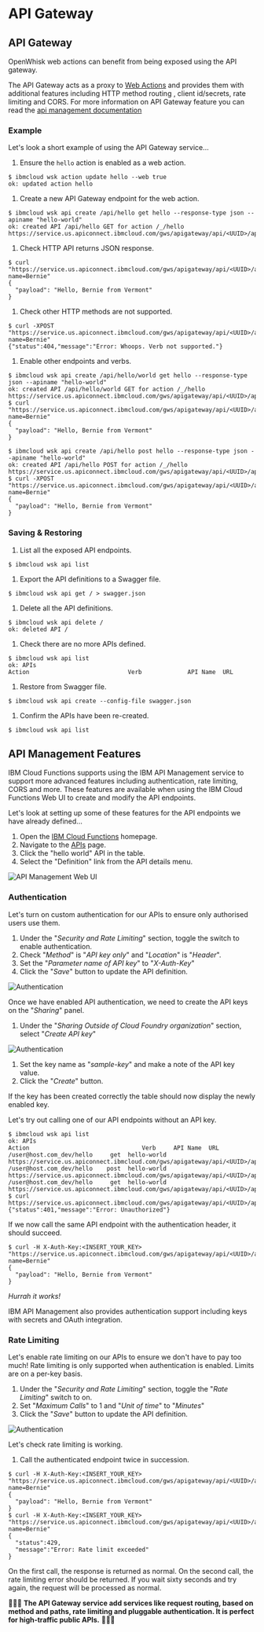 # API Gateway

## API Gateway

OpenWhisk web actions can benefit from being exposed using the API gateway.

The API Gateway acts as a proxy to [Web Actions](https://github.com/apache/incubator-openwhisk/blob/master/docs/webactions.md) and provides them with additional features including HTTP method routing , client id/secrets, rate limiting and CORS. For more information on API Gateway feature you can read the [api management documentation](https://github.com/apache/incubator-openwhisk-apigateway/blob/master/doc/v2/management_interface_v2.md)

### Example

Let's look a short example of using the API Gateway service…

1. Ensure the `hello` action is enabled as a web action.

```text
$ ibmcloud wsk action update hello --web true
ok: updated action hello
```

1. Create a new API Gateway endpoint for the web action.

```text
$ ibmcloud wsk api create /api/hello get hello --response-type json --apiname "hello-world"
ok: created API /api/hello GET for action /_/hello
https://service.us.apiconnect.ibmcloud.com/gws/apigateway/api/<UUID>/api/hello
```

1. Check HTTP API returns JSON response.

```text
$ curl "https://service.us.apiconnect.ibmcloud.com/gws/apigateway/api/<UUID>/api/hello?name=Bernie"
{
  "payload": "Hello, Bernie from Vermont"
}
```

1. Check other HTTP methods are not supported.

```text
$ curl -XPOST "https://service.us.apiconnect.ibmcloud.com/gws/apigateway/api/<UUID>/api/hello?name=Bernie"
{"status":404,"message":"Error: Whoops. Verb not supported."}
```

1. Enable other endpoints and verbs.

```text
$ ibmcloud wsk api create /api/hello/world get hello --response-type json --apiname "hello-world"
ok: created API /api/hello/world GET for action /_/hello
https://service.us.apiconnect.ibmcloud.com/gws/apigateway/api/<UUID>/api/hello/world
$ curl "https://service.us.apiconnect.ibmcloud.com/gws/apigateway/api/<UUID>/api/hello/world?name=Bernie"
{
  "payload": "Hello, Bernie from Vermont"
}
```

```text
$ ibmcloud wsk api create /api/hello post hello --response-type json --apiname "hello-world"
ok: created API /api/hello POST for action /_/hello
https://service.us.apiconnect.ibmcloud.com/gws/apigateway/api/<UUID>/api/hello
$ curl -XPOST "https://service.us.apiconnect.ibmcloud.com/gws/apigateway/api/<UUID>/api/hello?name=Bernie"
{
  "payload": "Hello, Bernie from Vermont"
}
```

### Saving & Restoring

1. List all the exposed API endpoints.

```text
$ ibmcloud wsk api list
```

1. Export the API definitions to a Swagger file.

```text
$ ibmcloud wsk api get / > swagger.json
```

1. Delete all the API definitions.

```text
$ ibmcloud wsk api delete /
ok: deleted API /
```

1. Check there are no more APIs defined.

```text
$ ibmcloud wsk api list
ok: APIs
Action                            Verb             API Name  URL
```

1. Restore from Swagger file.

```text
$ ibmcloud wsk api create --config-file swagger.json
```

1. Confirm the APIs have been re-created.

```text
$ ibmcloud wsk api list
```

## API Management Features

IBM Cloud Functions supports using the IBM API Management service to support more advanced features including authentication, rate limiting, CORS and more. These features are available when using the IBM Cloud Functions Web UI to create and modify the API endpoints.

Let's look at setting up some of these features for the API endpoints we have already defined…

1. Open the [IBM Cloud Functions](https://console.bluemix.net/openwhisk/) homepage.
2. Navigate to the [APIs](https://console.bluemix.net/openwhisk/apimanagement) page.
3. Click the "hello world" API in the table.
4. Select the "Definition" link from the API details menu.

![API Management Web UI](../../.gitbook/assets/apis.gif)

### Authentication

Let's turn on custom authentication for our APIs to ensure only authorised users use them.

1. Under the "_Security and Rate Limiting_" section, toggle the switch to enable authentication.
2. Check "_Method_" is "_API key only_" and "_Location_" is "_Header_".
3. Set the "_Parameter name of API key_" to "_X-Auth-Key_"
4. Click the "_Save_" button to update the API definition.

![Authentication](../../.gitbook/assets/auth-on.png)

Once we have enabled API authentication, we need to create the API keys on the "_Sharing_" panel.

1. Under the "_Sharing Outside of Cloud Foundry organization_" section, select "_Create API key_"

![Authentication](../../.gitbook/assets/api-keys.png)

1. Set the key name as "_sample-key_" and make a note of the API key value.
2. Click the "_Create_" button.

If the key has been created correctly the table should now display the newly enabled key.

Let's try out calling one of our API endpoints without an API key.

```text
$ ibmcloud wsk api list
ok: APIs
Action                                Verb     API Name  URL
/user@host.com_dev/hello     get  hello-world  https://service.us.apiconnect.ibmcloud.com/gws/apigateway/api/<UUID>/api/hello
/user@host.com_dev/hello    post  hello-world  https://service.us.apiconnect.ibmcloud.com/gws/apigateway/api/<UUID>/api/hello
/user@host.com_dev/hello     get  hello-world  https://service.us.apiconnect.ibmcloud.com/gws/apigateway/api/<UUID>/api/hello/world
$ curl https://service.us.apiconnect.ibmcloud.com/gws/apigateway/api/<UUID>/api/hello
{"status":401,"message":"Error: Unauthorized"}
```

If we now call the same API endpoint with the authentication header, it should succeed.

```text
$ curl -H X-Auth-Key:<INSERT_YOUR_KEY> "https://service.us.apiconnect.ibmcloud.com/gws/apigateway/api/<UUID>/api/hello?name=Bernie"
{
  "payload": "Hello, Bernie from Vermont"
}
```

_Hurrah it works!_

IBM API Management also provides authentication support including keys with secrets and OAuth integration.

### Rate Limiting

Let's enable rate limiting on our APIs to ensure we don't have to pay too much! Rate limiting is only supported when authentication is enabled. Limits are on a per-key basis.

1. Under the "_Security and Rate Limiting_" section, toggle the "_Rate Limiting_" switch to on.
2. Set "_Maximum Calls_" to 1 and "_Unit of time_" to "_Minutes_"
3. Click the "_Save_" button to update the API definition.

![Authentication](../../.gitbook/assets/rate-limit.png)

Let's check rate limiting is working.

1. Call the authenticated endpoint twice in succession.

```text
$ curl -H X-Auth-Key:<INSERT_YOUR_KEY> "https://service.us.apiconnect.ibmcloud.com/gws/apigateway/api/<UUID>/api/hello?name=Bernie"
{
  "payload": "Hello, Bernie from Vermont"
}
$ curl -H X-Auth-Key:<INSERT_YOUR_KEY> "https://service.us.apiconnect.ibmcloud.com/gws/apigateway/api/<UUID>/api/hello?name=Bernie"
{
  "status":429,
  "message":"Error: Rate limit exceeded"
}
```

On the first call, the response is returned as normal. On the second call, the rate limiting error should be returned. If you wait sixty seconds and try again, the request will be processed as normal.

🎉🎉🎉 **The API Gateway service add services like request routing, based on method and paths, rate limiting and pluggable authentication. It is perfect for high-traffic public APIs.** 🎉🎉🎉

